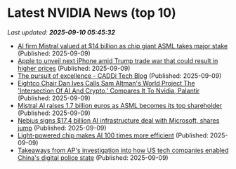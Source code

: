 # Latest NVIDIA News (top 10)
_Last updated: **2025-09-10 05:45:32**_

- [AI firm Mistral valued at $14 billion as chip giant ASML takes major stake](https://www.cnbc.com/2025/09/09/ai-firm-mistral-valued-at-14-billion-as-asml-takes-major-stake.html) (Published: 2025-09-09)
- [Apple to unveil next iPhone amid Trump trade war that could result in higher prices](https://economictimes.indiatimes.com/industry/cons-products/electronics/apple-to-unveil-next-iphone-amid-trump-trade-war-that-could-result-in-higher-prices/articleshow/123778963.cms) (Published: 2025-09-09)
- [The pursuit of excellence - CADDi Tech Blog](https://caddi.tech/2025/09/08/170000) (Published: 2025-09-09)
- [Eightco Chair Dan Ives Calls Sam Altman's World Project The 'Intersection Of AI And Crypto,' Compares It To Nvidia, Palantir](https://www.benzinga.com/crypto/cryptocurrency/25/09/47562367/eightco-chair-dan-ives-calls-sam-altmans-world-project-the-intersection-of-ai-and-crypto-compares-it-to-nvidia-palantir) (Published: 2025-09-09)
- [Mistral AI raises 1.7 billion euros as ASML becomes its top shareholder](https://www.channelnewsasia.com/business/mistral-ai-raises-17-billion-euros-asml-becomes-its-top-shareholder-5339461) (Published: 2025-09-09)
- [Nebius signs $17.4 billion AI infrastructure deal with Microsoft, shares jump](https://www.thehindubusinessline.com/info-tech/nebius-signs-174-billion-ai-infrastructure-deal-with-microsoft-shares-jump/article70028541.ece) (Published: 2025-09-09)
- [Light-powered chip makes AI 100 times more efficient](https://www.sciencedaily.com/releases/2025/09/250908175458.htm) (Published: 2025-09-09)
- [Takeaways from AP's investigation into how US tech companies enabled China's digital police state](https://www.yahoo.com/news/articles/takeaways-aps-investigation-us-tech-043117960.html) (Published: 2025-09-09)
